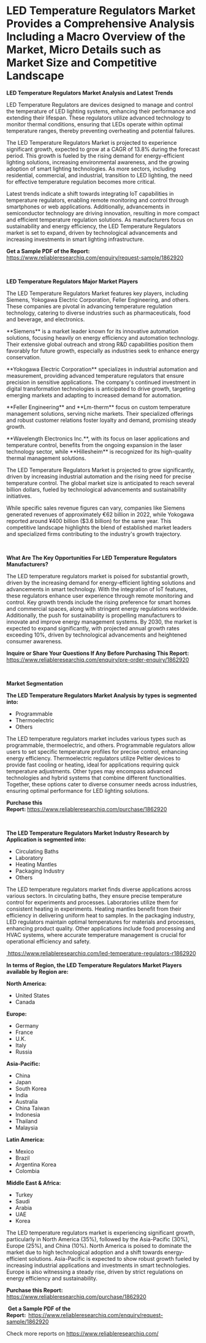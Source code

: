 <p><h1>LED Temperature Regulators Market Provides a Comprehensive Analysis Including a Macro Overview of the Market, Micro Details such as Market Size and Competitive Landscape</h1></p><p><strong>LED Temperature Regulators Market Analysis and Latest Trends</strong></p>
<p><p>LED Temperature Regulators are devices designed to manage and control the temperature of LED lighting systems, enhancing their performance and extending their lifespan. These regulators utilize advanced technology to monitor thermal conditions, ensuring that LEDs operate within optimal temperature ranges, thereby preventing overheating and potential failures.</p><p>The LED Temperature Regulators Market is projected to experience significant growth, expected to grow at a CAGR of 13.8% during the forecast period. This growth is fueled by the rising demand for energy-efficient lighting solutions, increasing environmental awareness, and the growing adoption of smart lighting technologies. As more sectors, including residential, commercial, and industrial, transition to LED lighting, the need for effective temperature regulation becomes more critical.</p><p>Latest trends indicate a shift towards integrating IoT capabilities in temperature regulators, enabling remote monitoring and control through smartphones or web applications. Additionally, advancements in semiconductor technology are driving innovation, resulting in more compact and efficient temperature regulation solutions. As manufacturers focus on sustainability and energy efficiency, the LED Temperature Regulators market is set to expand, driven by technological advancements and increasing investments in smart lighting infrastructure.</p></p>
<p><strong>Get a Sample PDF of the Report:&nbsp;</strong> <a href="https://www.reliableresearchiq.com/enquiry/request-sample/1862920?utm_campaign=2246&utm_medium=2&utm_source=Github&utm_content=ia&utm_term=28022025&utm_id=led-temperature-regulators">https://www.reliableresearchiq.com/enquiry/request-sample/1862920</a></p>
<p>&nbsp;</p>
<p><strong>LED Temperature Regulators Major Market Players</strong></p>
<p><p>The LED Temperature Regulators Market features key players, including Siemens, Yokogawa Electric Corporation, Feller Engineering, and others. These companies are pivotal in advancing temperature regulation technology, catering to diverse industries such as pharmaceuticals, food and beverage, and electronics.</p><p>**Siemens** is a market leader known for its innovative automation solutions, focusing heavily on energy efficiency and automation technology. Their extensive global outreach and strong R&D capabilities position them favorably for future growth, especially as industries seek to enhance energy conservation.</p><p>**Yokogawa Electric Corporation** specializes in industrial automation and measurement, providing advanced temperature regulators that ensure precision in sensitive applications. The company's continued investment in digital transformation technologies is anticipated to drive growth, targeting emerging markets and adapting to increased demand for automation.</p><p>**Feller Engineering** and **Lm-therm** focus on custom temperature management solutions, serving niche markets. Their specialized offerings and robust customer relations foster loyalty and demand, promising steady growth.</p><p>**Wavelength Electronics Inc.**, with its focus on laser applications and temperature control, benefits from the ongoing expansion in the laser technology sector, while **Hillesheim** is recognized for its high-quality thermal management solutions.</p><p>The LED Temperature Regulators Market is projected to grow significantly, driven by increasing industrial automation and the rising need for precise temperature control. The global market size is anticipated to reach several billion dollars, fueled by technological advancements and sustainability initiatives.</p><p>While specific sales revenue figures can vary, companies like Siemens generated revenues of approximately €62 billion in 2022, while Yokogawa reported around ¥400 billion ($3.6 billion) for the same year. This competitive landscape highlights the blend of established market leaders and specialized firms contributing to the industry's growth trajectory.</p></p>
<p>&nbsp;</p>
<p><strong>What Are The Key Opportunities For LED Temperature Regulators Manufacturers?</strong></p>
<p><p>The LED temperature regulators market is poised for substantial growth, driven by the increasing demand for energy-efficient lighting solutions and advancements in smart technology. With the integration of IoT features, these regulators enhance user experience through remote monitoring and control. Key growth trends include the rising preference for smart homes and commercial spaces, along with stringent energy regulations worldwide. Additionally, the push for sustainability is propelling manufacturers to innovate and improve energy management systems. By 2030, the market is expected to expand significantly, with projected annual growth rates exceeding 10%, driven by technological advancements and heightened consumer awareness.</p></p>
<p><strong>Inquire or Share Your Questions If Any Before Purchasing This Report:</strong> <a href="https://www.reliableresearchiq.com/enquiry/pre-order-enquiry/1862920?utm_campaign=2246&utm_medium=2&utm_source=Github&utm_content=ia&utm_term=28022025&utm_id=led-temperature-regulators">https://www.reliableresearchiq.com/enquiry/pre-order-enquiry/1862920</a></p>
<p>&nbsp;</p>
<p><strong>Market Segmentation</strong></p>
<p><strong>The LED Temperature Regulators Market Analysis by types is segmented into:</strong></p>
<p><ul><li>Programmable</li><li>Thermoelectric</li><li>Others</li></ul></p>
<p><p>The LED temperature regulators market includes various types such as programmable, thermoelectric, and others. Programmable regulators allow users to set specific temperature profiles for precise control, enhancing energy efficiency. Thermoelectric regulators utilize Peltier devices to provide fast cooling or heating, ideal for applications requiring quick temperature adjustments. Other types may encompass advanced technologies and hybrid systems that combine different functionalities. Together, these options cater to diverse consumer needs across industries, ensuring optimal performance for LED lighting solutions.</p></p>
<p><strong>Purchase this Report:&nbsp;</strong><a href="https://www.reliableresearchiq.com/purchase/1862920?utm_campaign=2246&utm_medium=2&utm_source=Github&utm_content=ia&utm_term=28022025&utm_id=led-temperature-regulators">https://www.reliableresearchiq.com/purchase/1862920</a></p>
<p>&nbsp;</p>
<p><strong>The LED Temperature Regulators Market Industry Research by Application is segmented into:</strong></p>
<p><ul><li>Circulating Baths</li><li>Laboratory</li><li>Heating Mantles</li><li>Packaging Industry</li><li>Others</li></ul></p>
<p><p>The LED temperature regulators market finds diverse applications across various sectors. In circulating baths, they ensure precise temperature control for experiments and processes. Laboratories utilize them for consistent heating in experiments. Heating mantles benefit from their efficiency in delivering uniform heat to samples. In the packaging industry, LED regulators maintain optimal temperatures for materials and processes, enhancing product quality. Other applications include food processing and HVAC systems, where accurate temperature management is crucial for operational efficiency and safety.</p></p>
<p><a href="https://www.reliableresearchiq.com/led-temperature-regulators-r1862920?utm_campaign=2246&utm_medium=2&utm_source=Github&utm_content=ia&utm_term=28022025&utm_id=led-temperature-regulators">&nbsp;https://www.reliableresearchiq.com/led-temperature-regulators-r1862920</a></p>
<p><strong>In terms of Region, the LED Temperature Regulators Market Players available by Region are:</strong></p>
<p>
    <p> <strong> North America: </strong>
        <ul>
            <li>United States</li>
            <li>Canada</li>
        </ul>
        </p> 
    <p> <strong> Europe: </strong>
        <ul>
            <li>Germany</li>
            <li>France</li>
            <li>U.K.</li>
            <li>Italy</li>
            <li>Russia</li>
        </ul>
        </p> 
    <p> <strong> Asia-Pacific: </strong>
        <ul>
            <li>China</li>
            <li>Japan</li>
            <li>South Korea</li>
            <li>India</li>
            <li>Australia</li>
            <li>China Taiwan</li>
            <li>Indonesia</li>
            <li>Thailand</li>
            <li>Malaysia</li>
        </ul>
        </p> 
    <p> <strong> Latin America: </strong>
        <ul>
            <li>Mexico</li>
            <li>Brazil</li>
            <li>Argentina Korea</li>
            <li>Colombia</li>
        </ul>
        </p> 
    <p> <strong> Middle East & Africa: </strong>
        <ul>
            <li>Turkey</li>
            <li>Saudi</li>
            <li>Arabia</li>
            <li>UAE</li>
            <li>Korea</li>
        </ul>
    </p>
    </p>
<p><p>The LED temperature regulators market is experiencing significant growth, particularly in North America (35%), followed by the Asia-Pacific (30%), Europe (25%), and China (10%). North America is poised to dominate the market due to high technological adoption and a shift towards energy-efficient solutions. Asia-Pacific is expected to show robust growth fueled by increasing industrial applications and investments in smart technologies. Europe is also witnessing a steady rise, driven by strict regulations on energy efficiency and sustainability.</p></p>
<p><strong>Purchase this Report: </strong><a href="https://www.reliableresearchiq.com/purchase/1862920?utm_campaign=2246&utm_medium=2&utm_source=Github&utm_content=ia&utm_term=28022025&utm_id=led-temperature-regulators">https://www.reliableresearchiq.com/purchase/1862920</a></p>
<p>&nbsp;<strong>Get a Sample PDF of the Report:&nbsp;&nbsp;</strong><a href="https://www.reliableresearchiq.com/enquiry/request-sample/1862920?utm_campaign=2246&utm_medium=2&utm_source=Github&utm_content=ia&utm_term=28022025&utm_id=led-temperature-regulators">https://www.reliableresearchiq.com/enquiry/request-sample/1862920</a></p>
<p><strong></strong></p>
<p>Check more reports on <a href="https://www.reliableresearchiq.com/?utm_campaign=2246&utm_medium=2&utm_source=Github&utm_content=ia&utm_term=28022025&utm_id=led-temperature-regulators">https://www.reliableresearchiq.com/</a></p>